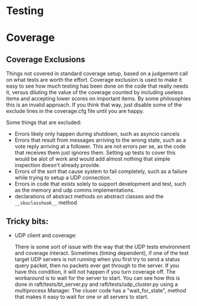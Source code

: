 

# Testing

# Coverage

## Coverage Exclusions

Things not covered in standard coverage setup, based on a judgement
call on what tests are worth the effort. Coverage exclusion is used
to make it easy to see how much testing has been done on the code that
really needs it, versus diluting the value of the coverage counted by
including useless items and accepting lower scores on important items.
By some philosophies this is an invalid approach. If you think that way,
just disable some of the exclude lines in the coverage.cfg file until
you are happy.

Some things that are excluded:
     
 - Errors likely only happen during shutdown, such as asyncio cancels
 - Errors that result from messages arriving to the wrong state, such
   as a vote reply arriving at a follower. This are not errors per se,
   as the code that receives them just ignores them. Setting up tests
   to cover this would be alot of work and would add almost nothing
   that simple inspection doesn't already provide. 
 - Errors of the sort that cause system to fail completely, such
   as a failure while trying to setup a UDP connection.
 - Errors in code that exists solely to support development and test,
   such as the memory and udp comms implementations. 
 - declarations of abstract methods on abstract classes and the
   ```__sbuclasshook__``` method
   



## Tricky bits:
 - UDP client and coverage:
 
     There is some sort of issue with the way that the UDP tests environment
     and coverage interact. Sometimes (timing dependent), if one of the
     test target UDP servers is not running when you first try to send
     a status query packet, then no packets ever get through to the server.
     If you have this condition, it will not happen if you turn coverage
     off. The workaround is to wait for the server to start. You can see
     how this is done in raft/tests/bt_server.py and raft/tests/udp_cluster.py
     using a multiprocess Manager. The cluser code has a "wait_for_state",
     method that makes it easy to wait for one or all servers to start. 

   
